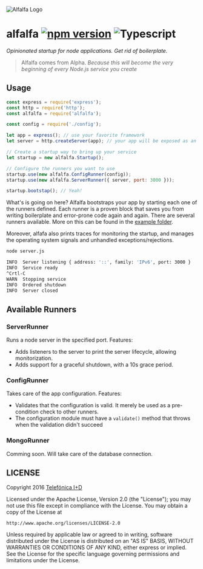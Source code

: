 ![Alfalfa Logo][alfalfalogo]
# alfalfa [![npm version](https://badge.fury.io/js/alfalfa.svg)](http://badge.fury.io/js/alfalfa) ![Typescript](https://img.shields.io/badge/TypeScript-.ts-blue.svg)

*Opinionated startup for node applications. Get rid of boilerplate.*

> Alfalfa comes from Alpha. _Because this will become the very beginning of every Node.js service you create_

## Usage

```js
const express = require('express');
const http = require('http');
const alfalfa = require('alfalfa');

const config = require('./config');

let app = express(); // use your favorite framework
let server = http.createServer(app); // your app will be exposed as an http server

// Create a startup way to bring up your service
let startup = new alfalfa.Startup();

// Configure the runners you want to use
startup.use(new alfalfa.ConfigRunner(config));
startup.use(new alfalfa.ServerRunner({ server, port: 3000 }));

startup.bootstap(); // Yeah!
```

What's is going on here? Alfalfa bootstraps your app by starting each one of the runners defined. Each runner is a proven block that saves you from writing boilerplate and error-prone code again and again. There are several runners available. More on this can be found in the [example folder](example/).

Moreover, alfafa also prints traces for monitoring the startup, and manages the operating system signals and unhandled exceptions/rejections.


```sh
node server.js

INFO  Server listening { address: '::', family: 'IPv6', port: 3000 }
INFO  Service ready
^Crtl-C
WARN  Stopping service
INFO  Ordered shutdown
INFO  Server closed
````

## Available Runners

### ServerRunner
Runs a node server in the specified port. Features:
 - Adds listeners to the server to print the server lifecycle, allowing monitorization.
 - Adds support for a graceful shutdown, with a 10s grace period.

### ConfigRunner
Takes care of the app configuration. Features:
- Validates that the configuration is valid. It merely be used as a pre-condition check to other runners.
- The configuration module must have a `validate()` method that throws when the validation didn't succeed

### MongoRunner
Comming soon. Will take care of the database connection.

## LICENSE

Copyright 2016 [Telefónica I+D](http://www.tid.es)

Licensed under the Apache License, Version 2.0 (the "License");
you may not use this file except in compliance with the License.
You may obtain a copy of the License at

    http://www.apache.org/licenses/LICENSE-2.0

Unless required by applicable law or agreed to in writing, software
distributed under the License is distributed on an "AS IS" BASIS,
WITHOUT WARRANTIES OR CONDITIONS OF ANY KIND, either express or implied.
See the License for the specific language governing permissions and
limitations under the License.

[alfalfalogo]: art/alfalfa-githubbanner.png
